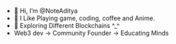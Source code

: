 - 👋 Hi, I’m @NoteAditya
- 👀 I Like Playing game, coding, coffee and Anime.
- 🌱 Exploring Different Blockchains ^_^
- Web3 dev -> Community Founder -> Educating Minds
